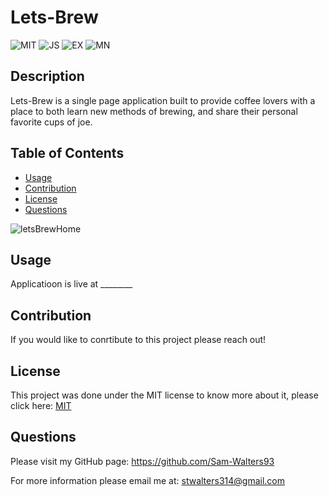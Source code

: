 # Lets-Brew

  ![MIT](https://img.shields.io/badge/License-MIT-green) ![JS](https://img.shields.io/badge/Language-JavaScript-Blue) ![EX](https://img.shields.io/badge/Software-Mongoose-Blue)
  ![MN](https://img.shields.io/badge/Software-React-red)

  ## Description
  Lets-Brew is a single page application built to provide coffee lovers with a place to both learn new methods of brewing, and share their personal favorite cups of joe. 

  ## Table of Contents
  * [Usage](#usage)
  * [Contribution](#contribution)
  * [License](#license)
  * [Questions](#questions)
  
  
![letsBrewHome](https://user-images.githubusercontent.com/68794066/126558838-490b80d6-1e8e-44c1-b61c-47b4048dce7c.PNG)
 
  ## Usage
  Applicatioon is live at ________
  
  ## Contribution
  If you would like to conrtibute to this project please reach out!

  ## License
  This project was done under the MIT license to know more about it, please click here: [MIT](https://choosealicense.com/licenses/mit/)

  ## Questions
  Please visit my GitHub page: https://github.com/Sam-Walters93
  
  For more information please email me at: stwalters314@gmail.com
